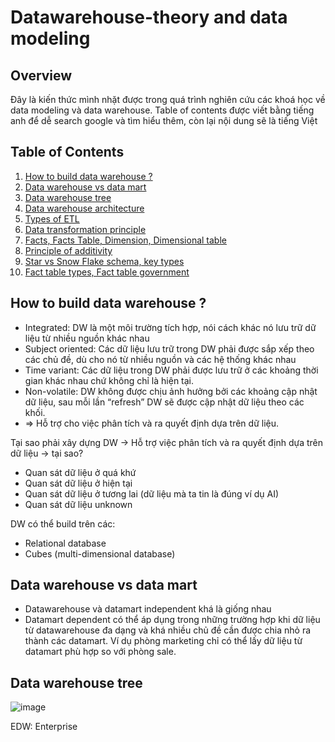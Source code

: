 # Datawarehouse-theory and data modeling

## Overview

Đây là kiến thức mình nhặt được trong quá trình nghiên cứu các khoá học về data modeling và data warehouse. Table of contents được viết bằng tiếng anh để dễ search google và tìm hiểu thêm, còn lại nội dung sẽ là tiếng Việt

## Table of Contents

1. [How to build data warehouse ?](#how-to-build-data-warehouse)
2. [Data warehouse vs data mart](#data-warehouse-vs-data-mart)
3. [Data warehouse tree](#data-warehouse-tree)
4. [Data warehouse architecture](#data-warehouse-architecture)
5. [Types of ETL](#types-of-etl)
6. [Data transformation principle](#data-transformation-principle)
7. [Facts, Facts Table, Dimension, Dimensional table](#facts-facts-table-dimension-dimensional-table)
8. [Principle of additivity](#principle-of-additivity)
9. [Star vs Snow Flake schema, key types](#star-vs-snow-flake-schema-key-types)
10. [Fact table types, Fact table government](#fact-table-types-fact-table-government)

## How to build data warehouse ?

- Integrated: DW là một môi trường tích hợp, nói cách khác nó lưu trữ dữ liệu từ nhiều nguồn khác nhau
- Subject oriented: Các dữ liệu lưu trữ trong DW phải được sắp xếp theo các chủ đề, dù cho nó từ nhiều nguồn và các hệ thống khác nhau
- Time variant: Các dữ liệu trong DW phải được lưu trữ ở các khoảng thời gian khác nhau chứ không chỉ là hiện tại.
- Non-volatile: DW không được chịu ảnh hưởng bởi các khoảng cập nhật dữ liệu, sau mỗi lần “refresh” DW sẽ được cập nhật dữ liệu theo các khối.
- ⇒ Hỗ trợ cho việc phân tích và ra quyết định dựa trên dữ liệu.

Tại sao phải xây dựng DW → Hỗ trợ việc phân tích và ra quyết định dựa trên dữ liệu → tại sao?

- Quan sát dữ liệu ở quá khứ
- Quan sát dữ liệu ở hiện tại
- Quan sát dữ liệu ở tương lai (dữ liệu mà ta tin là đúng ví dụ AI)
- Quan sát dữ liệu unknown

DW có thể build trên các:

- Relational database
- Cubes (multi-dimensional database)

## Data warehouse vs data mart

- Datawarehouse và datamart independent khá là giống nhau
- Datamart dependent có thể áp dụng trong những trường hợp khi dữ liệu từ datawarehouse đa dạng và khá nhiều chủ đề cần được chia nhỏ ra thành các datamart. Ví dụ phòng marketing chỉ có thể lấy dữ liệu từ datamart phù hợp so với phòng sale.

## Data warehouse tree
![image](https://github.com/user-attachments/assets/c47e900a-7594-4c8a-b019-67fc9d9520d9)

EDW: Enterprise

